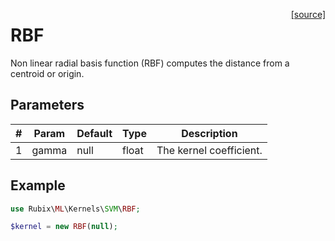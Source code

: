 <span style="float:right;"><a href="https://github.com/RubixML/RubixML/blob/master/src/Kernels/SVM/RBF.php">[source]</a></span>

# RBF
Non linear radial basis function (RBF) computes the distance from a centroid or origin.

## Parameters
| # | Param | Default | Type | Description |
|---|---|---|---|---|
| 1 | gamma | null | float | The kernel coefficient. |

## Example
```php
use Rubix\ML\Kernels\SVM\RBF;

$kernel = new RBF(null);
```